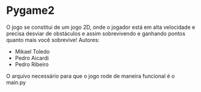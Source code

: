 # Pygame2
O jogo se constitui de um jogo 2D, onde o jogador está em alta velocidade e precisa desviar de obstáculos e assim sobrevivendo e ganhando pontos quanto mais você sobrevive!
Autores:
- Mikael Toledo
- Pedro Aicardi
- Pedro Ribeiro

O arquivo necessário para que o jogo rode de maneira funcional é o main.py